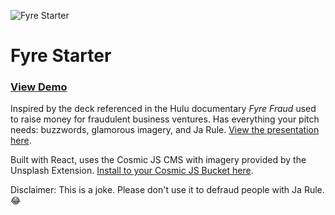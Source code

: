 ![Fyre Starter](https://cosmic-s3.imgix.net/25a62e20-22ba-11e9-b86c-2b85da9474de-fyre.jpeg?w=1200)

# Fyre Starter
### [View Demo](https://fyre-starter.com)

Inspired by the deck referenced in the Hulu documentary <i>Fyre Fraud</i> used to raise money for fraudulent business ventures. Has everything your pitch needs: buzzwords, glamorous imagery, and Ja Rule. [View the presentation here](https://fyre-starter.com).

Built with React, uses the Cosmic JS CMS with imagery provided by the Unsplash Extension. [Install to your Cosmic JS Bucket here](https://cosmicjs.com/apps/fyre-starter).

Disclaimer: This is a joke. Please don't use it to defraud people with Ja Rule. :joy:
